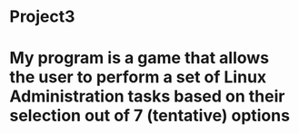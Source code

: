 # Project3

# My program is a game that allows the user to perform a set of Linux Administration tasks based on their selection out of 7 (tentative) options
# 
